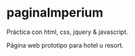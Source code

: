 # paginaImperium
Práctica con html, css, jquery & javascript.

Página web prototipo para hotel u resort.
